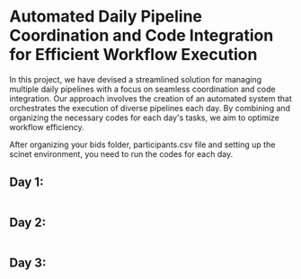 # Automated Daily Pipeline Coordination and Code Integration for Efficient Workflow Execution

In this project, we have devised a streamlined solution for managing multiple daily pipelines with a focus on seamless coordination and code integration. Our approach involves the creation of an automated system that orchestrates the execution of diverse pipelines each day. By combining and organizing the necessary codes for each day's tasks, we aim to optimize workflow efficiency.

After organizing your bids folder, participants.csv file and setting up the scinet environment, you need to run the codes for each day.

## Day 1:
```sh

```


## Day 2:

```sh

```

## Day 3:

```sh

```
